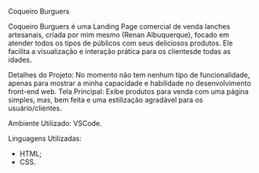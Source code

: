 Coqueiro Burguers

Coqueiro Burguers é uma Landing Page comercial de venda lanches artesanais, criada por mim mesmo (Renan Albuquerque), focado em atender todos os tipos de públicos com seus deliciosos produtos. Ele facilita a visualização e interação prática para os clientesde todas as idades.

Detalhes do Projeto:
No momento não tem nenhum tipo de funcionalidade, apenas para mostrar a minha capacidade e habilidade no desenvolvimento front-end web.
Tela Principal:
Exibe produtos para venda com uma página simples, mas, bem feita e uma estilização agradável para os usuário/clientes.

Ambiente Utilizado:
VSCode.

Linguagens Utilizadas:
- HTML;
- CSS.
